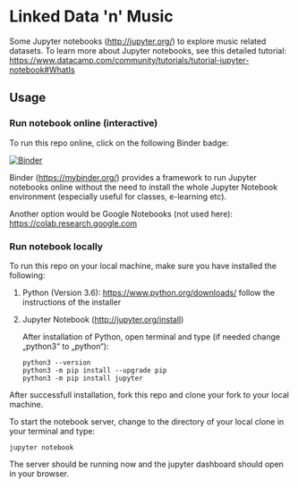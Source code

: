 # Linked Data 'n' Music

Some Jupyter notebooks (http://jupyter.org/) to explore music related datasets. To learn more about Jupyter notebooks, see this detailed tutorial: https://www.datacamp.com/community/tutorials/tutorial-jupyter-notebook#WhatIs

## Usage

### Run notebook online (interactive)
To run this repo online, click on the following Binder badge: 

[![Binder](https://mybinder.org/badge_logo.svg)](https://mybinder.org/v2/gh/musicEnfanthen/linked-data-n-music/master)

Binder (https://mybinder.org/) provides a framework to run Jupyter notebooks online without the need to install the whole Jupyter Notebook environment (especially useful for classes, e-learning etc).

Another option would be Google Notebooks (not used here):
https://colab.research.google.com


### Run notebook locally

To run this repo on your local machine, make sure you have installed the following:

1. Python (Version 3.6): https://www.python.org/downloads/
    follow the instructions of the installer

2. Jupyter Notebook (http://jupyter.org/install)
    
    After installation of Python, open terminal and type (if needed change „python3“ to „python“):
    ```
    python3 --version
    python3 -m pip install --upgrade pip
    python3 -m pip install jupyter
    ```

After successfull installation, fork this repo and clone your fork to your local machine. 

To start the notebook server, change to the directory of your local clone in your terminal and type:
    
```
jupyter notebook
```

The server should be running now and the jupyter dashboard should open in your browser.

